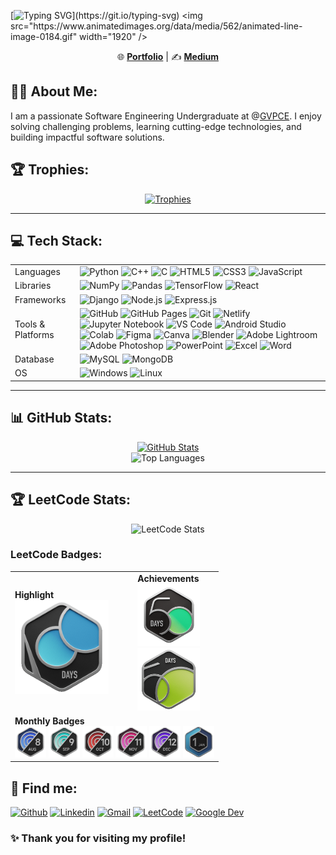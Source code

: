 [![Typing SVG](https://readme-typing-svg.herokuapp.com?font=Fira+Code&weight=700&size=35&duration=2000&pause=100&center=true&width=1000&lines=Welcome+to+My+Profile!)](https://git.io/typing-svg)  
<img src="https://www.animatedimages.org/data/media/562/animated-line-image-0184.gif" width="1920" />

<p align="center">
 🌐 <a href="https://gunjesh.netlify.app" target="_blank"><strong>Portfolio</strong></a> | ✍️ <a href="https://medium.com/@gunjesh843" target="_blank"><strong>Medium</strong></a>
</p>

## 👨‍💻 About Me:
I am a passionate Software Engineering Undergraduate at  @[GVPCE](https://gvpce.ac.in/). I enjoy solving challenging problems, learning cutting-edge technologies, and building impactful software solutions.


## 🏆 Trophies:
  <p align="center">
    <a href="https://github.com/ryo-ma/github-profile-trophy">
      <img src="https://github-profile-trophy.vercel.app/?username=gunjesh843&theme=discord" alt="Trophies" />
    </a>
  </p>

---

## 💻 Tech Stack:
<table border="0" class="skills_table">
                        <tr>
                          <td>Languages</td>
                          <td>
                            <img src="https://img.shields.io/badge/Python-FFD43B?style=flat&logo=python&logoColor=blue" alt="Python">
                            <img src="https://img.shields.io/badge/C%2B%2B-00599C?style=flat&logo=c%2B%2B&logoColor=white" alt="C++">
                            <img src="https://img.shields.io/badge/C-00599C?style=flat&logo=c&logoColor=white" alt="C">
                            <img src="https://img.shields.io/badge/HTML5-E34F26?style=flat&logo=html5&logoColor=white" alt="HTML5">
                            <img src="https://img.shields.io/badge/CSS3-1572B6?style=flat&logo=css3&logoColor=white" alt="CSS3">
                            <img src="https://img.shields.io/badge/JavaScript-323330?style=flat&logo=javascript&logoColor=F7DF1E" alt="JavaScript">
                          </td>
                        </tr>
                        <tr>
                          <td>Libraries</td>
                          <td>
                            <img src="https://img.shields.io/badge/numpy-%23013243.svg?style=flat&logo=numpy&logoColor=white" alt="NumPy">
                            <img src="https://img.shields.io/badge/pandas-%23150458.svg?style=flat&logo=pandas&logoColor=white" alt="Pandas">
                            <img src="https://img.shields.io/badge/TensorFlow-%23FF6F00.svg?style=flat&logo=TensorFlow&logoColor=white" alt="TensorFlow">
                            <img src="https://img.shields.io/badge/React-%2320232a.svg?style=flat&logo=React&logoColor=%2361DAFB" alt="React">
                          </td>
                        </tr>
                        <tr>
                          <td>Frameworks</td>
                          <td>
                            <img src="https://img.shields.io/badge/Django-092E20?style=flat&logo=django&logoColor=white" alt="Django">
                            <img src="https://img.shields.io/badge/Node.js-43853D?style=flat&logo=node.js&logoColor=white" alt="Node.js">
                            <img src="https://img.shields.io/badge/Express.js-000000?style=flat&logo=express&logoColor=white" alt="Express.js">
                          </td>
                        <tr>
                          <td>Tools & Platforms</td>
                          <td>
                            <img src="https://img.shields.io/badge/GitHub-7700ff?style=flat&logo=github&logoColor=white" alt="GitHub">
                            <img src="https://img.shields.io/badge/GitHub%20Pages-121013?style=flat&logo=github&logoColor=white" alt="GitHub Pages">
                            <img src="https://img.shields.io/badge/Git-%23F05033.svg?style=flat&logo=git&logoColor=white" alt="Git">
                            <img src="https://img.shields.io/badge/Netlify-%2300C7B7.svg?style=flat&logo=netlify&logoColor=000000" alt="Netlify">
                            <img src="https://img.shields.io/badge/Jupyter-0e1726?style=flat&logo=jupyter&logoColor=#f2770e" alt="Jupyter Notebook">
                            <img src="https://img.shields.io/badge/Visual_Studio_Code-0078D4?style=flat&logo=visual%20studio%20code&logoColor=white" alt="VS Code">
                            <img src="https://img.shields.io/badge/Android%20Studio-3DDC84?style=flat&logo=android-studio&logoColor=white" alt="Android Studio">
                            <img src="https://img.shields.io/badge/Colab-2c2e35?style=flat&logo=googlecolab&color=525252" alt="Colab">
                            <img src="https://img.shields.io/badge/Figma-2c2e35?style=flat&logo=figma&logoColor=white" alt="Figma">
                            <img src="https://img.shields.io/badge/Canva-%2300C4CC.svg?&style=flat&logo=Canva&logoColor=white" alt="Canva">
                            <img src="https://img.shields.io/badge/blender-%23F5792A.svg?style=flat&logo=blender&logoColor=white" alt="Blender">
                            <img src="https://img.shields.io/badge/Adobe%20Lightroom-31A8FF?style=flat&logo=Adobe%20Lightroom&logoColor=black" alt="Adobe Lightroom">
                            <img src="https://img.shields.io/badge/Adobe%20Photoshop-31A8FF?style=flat&logo=Adobe%20Photoshop&logoColor=black" alt="Adobe Photoshop">
                            <img src="https://img.shields.io/badge/Microsoft_PowerPoint-B7472A?style=flat&logo=microsoft-powerpoint&logoColor=white" alt="PowerPoint">
                            <img src="https://img.shields.io/badge/Microsoft_Excel-217346?style=flat&logo=microsoft-excel&logoColor=white" alt="Excel">
                            <img src="https://img.shields.io/badge/Microsoft_Word-2B579A?style=flat&logo=microsoft-word&logoColor=white" alt="Word">
                          </td>
                        </tr>
                        <tr>
                          <td>Database</td>
                          <td>
                            <img src="https://img.shields.io/badge/MySQL-005C84?style=flat&logo=mysql&logoColor=white" alt="MySQL">
                            <img src="https://img.shields.io/badge/MongoDB-%234ea94b.svg?style=flat&logo=mongodb&logoColor=white" alt="MongoDB">
                          </td>
                        </tr>
                        <tr>
                          <td>OS</td>
                          <td>
                            <img src="https://img.shields.io/badge/Windows-0078D6?style=flat&logo=Microsoft&logoColor=white" alt="Windows">
                            <img src="https://img.shields.io/badge/Linux-2B579A?style=flat&logo=Microsoft&logoColor=white" alt="Linux">
                          </td>
                        </tr>
                      </table>

---

## 📊 GitHub Stats:
<div align="center">
  <a href="https://git.io/awesome-stats-card">
    <img src="https://awesome-github-stats.azurewebsites.net/user-stats/gunjesh843?cardType=github&theme=midnight-purple" alt="GitHub Stats" />
  </a>
  <br>
  <img src="https://github-readme-stats.vercel.app/api/top-langs/?username=gunjesh843&theme=midnight-purple&show_icons=true&hide_border=true&layout=compact" alt="Top Languages" />
</div>

---

## 🏆 LeetCode Stats:
<div align="center">
  <img src="https://leetcard.jacoblin.cool/gunjesh843?theme=radical&font=Fenix&ext=heatmap" alt="LeetCode Stats" />
</div>

### LeetCode Badges:
<table align="center">
  <tr>
    <td><strong>Highlight</strong><br><img src="2024-100.gif" alt="Highlight Badge" width="150" /></td>
    <td><strong>Achievements</strong><br><img src="2024-50.gif" alt="Achievements Badge" width="100" /><br><img src="2025-50.gif" alt="Achievements Badge" width="100" /></td>
  </tr>
  <tr>
    <td colspan="2"><strong>Monthly Badges</strong><br>
      <img src="2024-08.gif" width="50" />
      <img src="2024-09.gif" width="50" />
      <img src="2024-10.gif" width="50" />
      <img src="2024-11.gif" width="50" />
      <img src="2024-12.gif" width="50" />
      <img src="2025-01.gif" width="50" />
    </td>
  </tr>
</table>

## 🤝 Find me:
[![Github](https://img.shields.io/badge/-Github-000?style=flat&logo=Github&logoColor=white)](https://github.com/gunjesh843)
[![Linkedin](https://img.shields.io/badge/-LinkedIn-blue?style=flat&logo=Linkedin&logoColor=white)](https://www.linkedin.com/in/gunjeshkumar)
[![Gmail](https://img.shields.io/badge/-Gmail-c14438?style=flat&logo=Gmail&logoColor=white)](mailto:gunjesh843@gmail.com)
[![LeetCode](https://img.shields.io/badge/-LeetCode-%23FFA116?style=flat&logo=leetcode&logoColor=black)](https://leetcode.com/u/gunjesh843/)
[![Google Dev](https://img.shields.io/badge/-Google%20Dev-%4285F4?style=flat&logo=google&logoColor=white)](https://developers.google.com/profile/u/gunjesh07)

### ✨ Thank you for visiting my profile!
